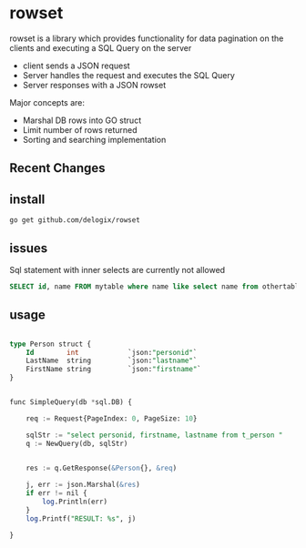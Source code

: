 # rowset

rowset is a library which provides functionality for data pagination on the clients and executing a SQL Query on the server
* client sends a JSON request 
* Server handles the request and executes the SQL Query
* Server responses with a JSON rowset

Major concepts are:

* Marshal DB rows into GO struct 
* Limit number of rows returned
* Sorting and searching implementation

## Recent Changes


## install

    go get github.com/delogix/rowset

## issues

Sql statement with inner selects are currently not allowed

```sql
SELECT id, name FROM mytable where name like select name from othertable;
```


## usage


```sql

type Person struct {
	Id        int            `json:"personid"`
	LastName  string         `json:"lastname"`
	FirstName string         `json:"firstname"`
}


func SimpleQuery(db *sql.DB) {

    req := Request{PageIndex: 0, PageSize: 10}

	sqlStr := "select personid, firstname, lastname from t_person "
	q := NewQuery(db, sqlStr)

	
	res := q.GetResponse(&Person{}, &req)

	j, err := json.Marshal(&res)
	if err != nil {
		log.Println(err)
	}
	log.Printf("RESULT: %s", j)

}
```




